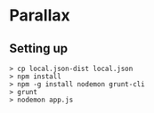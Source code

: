 # Parallax

## Setting up

    > cp local.json-dist local.json
    > npm install
    > npm -g install nodemon grunt-cli
    > grunt
    > nodemon app.js

